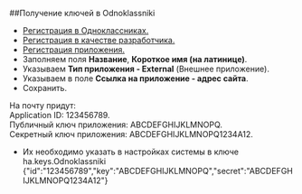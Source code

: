##Получение ключей в Odnoklassniki

* [Регистрация в Одноклассниках.][1]
* [Регистрация в качестве разработчика.][2]
* [Регистрация приложения.][3]
* Заполняем поля **Название**, **Короткое имя (на латинице)**.
* Указываем **Тип приложения - External** (Внешнее приложение).
* Указываем в поле **Ссылка на приложение - адрес сайта**.
* Сохранить.

На почту придут:  
Application ID: 123456789.  
Публичный ключ приложения: ABCDEFGHIJKLMNOPQ.  
Секретный ключ приложения: ABCDEFGHIJKLMNOPQ1234A12.  

* Их необходимо указать в настройках системы в ключе ha.keys.Odnoklassniki  {"id":"123456789","key":"ABCDEFGHIJKLMNOPQ","secret":"ABCDEFGHIJKLMNOPQ1234A12"}

[1]: http://www.odnoklassniki.ru/dk?st.cmd=anonymRegistrationEdit&st._aid=AnonymMain_Register_RegisterEdit
[2]: http://www.odnoklassniki.ru/devaccess
[3]: http://odnoklassniki.ru/dk?st.cmd=appEdit&st._aid=Apps_Info_MyDev_AddApp
